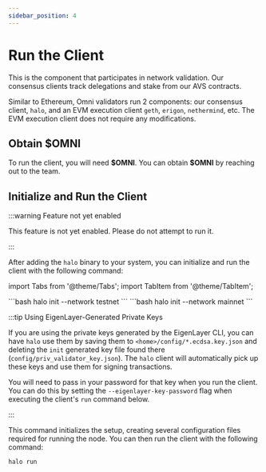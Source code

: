 ```yaml
---
sidebar_position: 4
---
```


# Run the Client

This is the component that participates in network validation. Our consensus clients track delegations and stake from our AVS contracts.

Similar to Ethereum, Omni validators run 2 components: our consensus client, `halo`, and an EVM execution client `geth`, `erigon`, `nethermind`, etc. The EVM execution client does not require any modifications.

## Obtain $OMNI

To run the client, you will need **\$OMNI**. You can obtain **\$OMNI** by reaching out to the team.

## Initialize and Run the Client

:::warning Feature not yet enabled

This feature is not yet enabled. Please do not attempt to run it.

:::

After adding the `halo` binary to your system, you can initialize and run the client with the following command:

import Tabs from '@theme/Tabs';
import TabItem from '@theme/TabItem';

<Tabs>
  <TabItem value="testnet" label="testnet">
```bash
halo init --network testnet
```
  </TabItem>
  <TabItem value="mainnet" label="mainnet">
```bash
halo init --network mainnet
```
   </TabItem>
 </Tabs>

:::tip Using EigenLayer-Generated Private Keys

If you are using the private keys generated by the EigenLayer CLI, you can have `halo` use them by saving them to `<home>/config/*.ecdsa.key.json` and deleting the `init` generated key file found there (`config/priv_validator_key.json`). The `halo` client will automatically pick up these keys and use them for signing transactions.

You will need to pass in your password for that key when you run the client. You can do this by setting the `--eigenlayer-key-password` flag when executing the client's `run` command below.

:::

This command initializes the setup, creating several configuration files required for running the node. You can then run the client with the following command:

```bash
halo run
```
